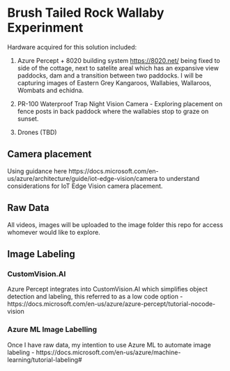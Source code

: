 <H1> Brush Tailed Rock Wallaby Experinment </H1>

Hardware acquired for this solution included:

1) Azure Percept + 8020 building system https://8020.net/ being fixed to side of the cottage, next to satelite areal which has an expansive view paddocks, dam and a transition between two paddocks. I will be capturing images of Eastern Grey Kangaroos, Wallabies, Wallaroos, Wombats and echidna.

2) PR-100 Waterproof Trap Night Vision Camera -  Exploring placement on fence posts in back paddock where the wallabies stop to graze on sunset.

3) Drones (TBD)

<H2> Camera placement </H2>
Using guidance here https://docs.microsoft.com/en-us/azure/architecture/guide/iot-edge-vision/camera to understand considerations for IoT Edge Vision camera placement.



<H2> Raw Data </H2> 
All videos, images will be uploaded to the image folder this repo for access whomever would like to explore.


<H2> Image Labeling </H2>

<H3> CustomVision.AI </H3>
Azure Percept integrates into CustomVision.AI which simplifies object detection and labeling, this referred to as a low code option - https://docs.microsoft.com/en-us/azure/azure-percept/tutorial-nocode-vision

<H3> Azure ML Image Labelling </H3>
Once I have raw data, my intention to use Azure ML to automate image labeling - https://docs.microsoft.com/en-us/azure/machine-learning/tutorial-labeling#

